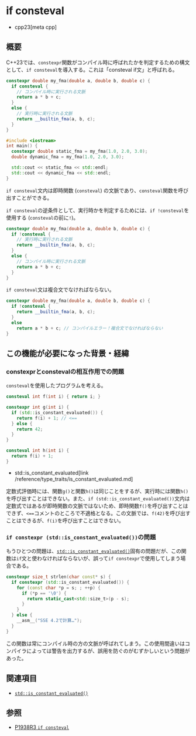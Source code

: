 # if consteval
* cpp23[meta cpp]

## 概要
C++23では、`constexpr`関数がコンパイル時に呼ばれたかを判定するための構文として、`if consteval`を導入する。これは「consteval if文」と呼ばれる。

```cpp
constexpr double my_fma(double a, double b, double c) {
  if consteval {
    // コンパイル時に実行される文脈
    return a * b + c;
  }
  else {
    // 実行時に実行される文脈
    return __builtin_fma(a, b, c);
  }
}

#include <iostream>
int main() {
  constexpr double static_fma = my_fma(1.0, 2.0, 3.0);
  double dynamic_fma = my_fma(1.0, 2.0, 3.0);

  std::cout << static_fma << std::endl;
  std::cout << dynamic_fma << std::endl;
}
```

`if consteval`文内は即時関数 (`consteval`) の文脈であり、`consteval`関数を呼び出すことができる。

`if consteval`の逆条件として、実行時かを判定するためには、`if !consteval`を使用する (`consteval`の前に`!`)。

```cpp
constexpr double my_fma(double a, double b, double c) {
  if !consteval {
    // 実行時に実行される文脈
    return __builtin_fma(a, b, c);
  }
  else {
    // コンパイル時に実行される文脈
    return a * b + c;
  }
}
```

`if consteval`文は複合文でなければならない。

```cpp
constexpr double my_fma(double a, double b, double c) {
  if !consteval {
    return __builtin_fma(a, b, c);
  }
  else
    return a * b + c; // コンパイルエラー！複合文でなければならない
}
```

## この機能が必要になった背景・経緯
### constexprとconstevalの相互作用での問題
`consteval`を使用したプログラムを考える。

```cpp
consteval int f(int i) { return i; }

constexpr int g(int i) {
  if (std::is_constant_evaluated()) {
    return f(i) + 1; // <==
  } else {
    return 42;
  }
}

consteval int h(int i) {
  return f(i) + 1;
}
```
* std::is_constant_evaluated[link /reference/type_traits/is_constant_evaluated.md]

定数式評価時には、関数`g()`と関数`h()`は同じことをするが、実行時には関数`h()`を呼び出すことはできない。また、`if (std::is_constant_evaluated())`文内は定数式ではあるが即時関数の文脈ではないため、即時関数`f()`を呼び出すことはできず、`<==`コメントのところで不適格となる。この文脈では、`f(42)`を呼び出すことはできるが、`f(i)`を呼び出すことはできない。



### `if constexpr (std::is_constant_evaluated())`の問題
もうひとつの問題は、[`std::is_constant_evaluated()`](/reference/type_traits/is_constant_evaluated.md)固有の問題だが、この関数は`if`文と使わなければならないが、誤って`if constexpr`で使用してしまう場合である。

```cpp
constexpr size_t strlen(char const* s) {
  if constexpr (std::is_constant_evaluated()) {
    for (const char *p = s; ; ++p) {
      if (*p == '\0') {
        return static_cast<std::size_t>(p - s);
      }
    }
  } else {
    __asm__("SSE 4.2で計算…");
  }
}
```

この関数は常にコンパイル時の方の文脈が呼ばれてしまう。この使用間違いはコンパイラによっては警告を出力するが、誤用を防ぐのがむずかしいという問題があった。



## 関連項目
- [`std::is_constant_evaluated()`](/reference/type_traits/is_constant_evaluated.md)


## 参照
- [P1938R3 `if consteval`](https://www.open-std.org/jtc1/sc22/wg21/docs/papers/2021/p1938r3.html)
